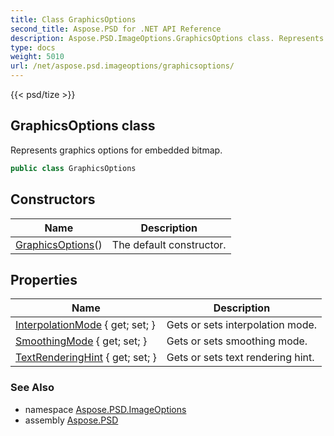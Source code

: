 ```yaml
---
title: Class GraphicsOptions
second_title: Aspose.PSD for .NET API Reference
description: Aspose.PSD.ImageOptions.GraphicsOptions class. Represents graphics options for embedded bitmap
type: docs
weight: 5010
url: /net/aspose.psd.imageoptions/graphicsoptions/
---
```

{{< psd/tize >}}
## GraphicsOptions class

Represents graphics options for embedded bitmap.

```csharp
public class GraphicsOptions
```

## Constructors

| Name | Description |
| --- | --- |
| [GraphicsOptions](graphicsoptions/)() | The default constructor. |

## Properties

| Name | Description |
| --- | --- |
| [InterpolationMode](../../aspose.psd.imageoptions/graphicsoptions/interpolationmode/) { get; set; } | Gets or sets interpolation mode. |
| [SmoothingMode](../../aspose.psd.imageoptions/graphicsoptions/smoothingmode/) { get; set; } | Gets or sets smoothing mode. |
| [TextRenderingHint](../../aspose.psd.imageoptions/graphicsoptions/textrenderinghint/) { get; set; } | Gets or sets text rendering hint. |

### See Also

* namespace [Aspose.PSD.ImageOptions](../../aspose.psd.imageoptions/)
* assembly [Aspose.PSD](../../)


